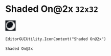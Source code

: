 # Shaded On@2x `32x32`
<img src="/img/Shaded%20On.png" width=32 height=32>

``` CSharp
EditorGUIUtility.IconContent("Shaded On@2x")
```
```
Shaded On@2x
```
